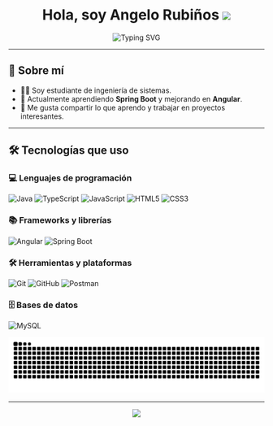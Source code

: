 <h1 align="center"><b>Hola, soy Angelo Rubiños</b> <img src="https://media.giphy.com/media/hvRJCLFzcasrR4ia7z/giphy.gif" width="35"></h1>

<div align="center">
  <img src="https://readme-typing-svg.herokuapp.com?font=Fira+Code&duration=2000&pause=1000&color=F7D746&center=true&vCenter=true&width=700&lines=Desarrollador+Web+Frontend;Apasionado+por+la+tecnología;Amante+de+la+programación+y+el+aprendizaje" alt="Typing SVG" />
</div>

---

## 🚀 Sobre mí

- 👨‍💻 Soy estudiante de ingeniería de sistemas.
- 🌱 Actualmente aprendiendo **Spring Boot** y mejorando en **Angular**.
- 💬 Me gusta compartir lo que aprendo y trabajar en proyectos interesantes.

---

## 🛠️ Tecnologías que uso

### 💻 Lenguajes de programación
![Java](https://img.shields.io/badge/java-%23ED8B00.svg?style=for-the-badge&logo=openjdk&logoColor=white)
![TypeScript](https://img.shields.io/badge/TypeScript-007ACC?style=for-the-badge&logo=typescript&logoColor=white)
![JavaScript](https://img.shields.io/badge/JavaScript-F7DF1E?style=for-the-badge&logo=javascript&logoColor=black)
![HTML5](https://img.shields.io/badge/HTML5-E34F26?style=for-the-badge&logo=html5&logoColor=white)
![CSS3](https://img.shields.io/badge/CSS3-1572B6?style=for-the-badge&logo=css3&logoColor=white)


### 📚 Frameworks y librerías
![Angular](https://img.shields.io/badge/Angular-DD0031?style=for-the-badge&logo=angular&logoColor=white)
![Spring Boot](https://img.shields.io/badge/Spring%20Boot-6DB33F?style=for-the-badge&logo=spring-boot&logoColor=white)


### 🛠️ Herramientas y plataformas
![Git](https://img.shields.io/badge/Git-F05032?style=for-the-badge&logo=git&logoColor=white)
![GitHub](https://img.shields.io/badge/GitHub-181717?style=for-the-badge&logo=github&logoColor=white)
![Postman](https://img.shields.io/badge/Postman-FF6C37?style=for-the-badge&logo=postman&logoColor=white)


### 🗄️ Bases de datos
![MySQL](https://img.shields.io/badge/MySQL-005C84?style=for-the-badge&logo=mysql&logoColor=white)



![snake gif](https://github.com/Angelo270204/Angelo270204/blob/output/github-contribution-grid-snake.svg)

---
<div align="center">
  <img src="https://media.giphy.com/media/SWoSkN6DxTszqIKEqv/giphy.gif" width="400" />
</div>
